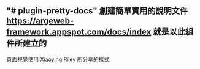 "# plugin-pretty-docs" 
創建簡單實用的說明文件
https://argeweb-framework.appspot.com/docs/index 
就是以此組件所建立的
--
頁面視覺使用 <a href="http://themes.3rdwavemedia.com/" target="_blank">Xiaoying Riley</a> 所分享的樣式

